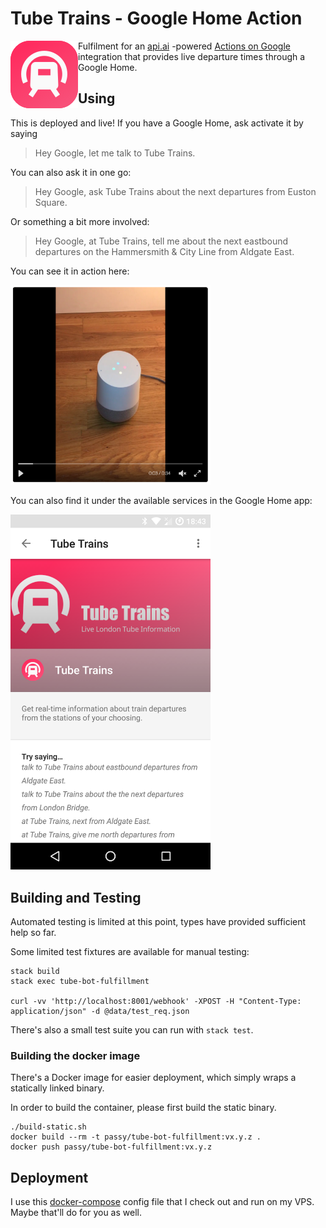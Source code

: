 # Tube Trains - Google Home Action

<img src="assets/smol.png" align="left" />

Fulfilment for an [api.ai](https://api.ai/) -powered [Actions on Google](https://developers.google.com/actions/) integration
that provides live departure times through a Google Home.

## Using

This is deployed and live! If you have a Google Home, ask activate it by saying

> Hey Google, let me talk to Tube Trains.

You can also ask it in one go:

> Hey Google, ask Tube Trains about the next departures from Euston Square.

Or something a bit more involved:

> Hey Google, at Tube Trains, tell me about the next eastbound departures on the Hammersmith & City Line from Aldgate East.

You can see it in action here:

[<img src="assets/video_thumb.png" width=320>](https://twitter.com/passy/status/843184619935715332)

You can also find it under the available services in the Google Home app:

<img src="assets/app.png" width=320>

## Building and Testing

Automated testing is limited at this point, types have provided sufficient help so far.

Some limited test fixtures are available for manual testing:

```
stack build
stack exec tube-bot-fulfillment

curl -vv 'http://localhost:8001/webhook' -XPOST -H "Content-Type: application/json" -d @data/test_req.json
```

There's also a small test suite you can run with `stack test`.

### Building the docker image

There's a Docker image for easier deployment, which simply wraps a statically linked
binary.

In order to build the container, please first build the static binary.

```
./build-static.sh
docker build --rm -t passy/tube-bot-fulfillment:vx.y.z .
docker push passy/tube-bot-fulfillment:vx.y.z
```

## Deployment

I use this [docker-compose](https://github.com/passy/tube-bot-fulfillment-deployment) config file
that I check out and run on my VPS. Maybe that'll do for you as well.
